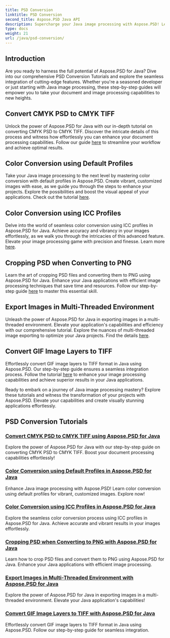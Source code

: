 ```yaml
---
title: PSD Conversion
linktitle: PSD Conversion
second_title: Aspose.PSD Java API
description: Supercharge your Java image processing with Aspose.PSD! Learn to convert CMYK PSD to CMYK TIFF, master color conversion, crop PSD files, and more. 
type: docs
weight: 21
url: /java/psd-conversion/
---
```

## Introduction

Are you ready to harness the full potential of Aspose.PSD for Java? Dive into our comprehensive PSD Conversion Tutorials and explore the seamless integration of cutting-edge features. Whether you're a seasoned developer or just starting with Java image processing, these step-by-step guides will empower you to take your document and image processing capabilities to new heights.

## Convert CMYK PSD to CMYK TIFF
Unlock the power of Aspose.PSD for Java with our in-depth tutorial on converting CMYK PSD to CMYK TIFF. Discover the intricate details of this process and witness how effortlessly you can enhance your document processing capabilities. Follow our guide [here](./cmyk-psd-to-cmyk-tiff/) to streamline your workflow and achieve optimal results.

## Color Conversion using Default Profiles
Take your Java image processing to the next level by mastering color conversion with default profiles in Aspose.PSD. Create vibrant, customized images with ease, as we guide you through the steps to enhance your projects. Explore the possibilities and boost the visual appeal of your applications. Check out the tutorial [here](./color-conversion-default-profiles/).

## Color Conversion using ICC Profiles
Delve into the world of seamless color conversion using ICC profiles in Aspose.PSD for Java. Achieve accuracy and vibrancy in your images effortlessly, as we walk you through the intricacies of this advanced feature. Elevate your image processing game with precision and finesse. Learn more [here](./color-conversion-icc-profiles/).

## Cropping PSD when Converting to PNG
Learn the art of cropping PSD files and converting them to PNG using Aspose.PSD for Java. Enhance your Java applications with efficient image processing techniques that save time and resources. Follow our step-by-step guide [here](./cropping-psd-converting-png/) to master this essential skill.

## Export Images in Multi-Threaded Environment
Unleash the power of Aspose.PSD for Java in exporting images in a multi-threaded environment. Elevate your application's capabilities and efficiency with our comprehensive tutorial. Explore the nuances of multi-threaded image exporting to optimize your Java projects. Find the details [here](./export-images-multi-thread/).

## Convert GIF Image Layers to TIFF
Effortlessly convert GIF image layers to TIFF format in Java using Aspose.PSD. Our step-by-step guide ensures a seamless integration process. Follow the tutorial [here](./gif-image-layers-to-tiff/) to enhance your image processing capabilities and achieve superior results in your Java applications.

Ready to embark on a journey of Java image processing mastery? Explore these tutorials and witness the transformation of your projects with Aspose.PSD. Elevate your capabilities and create visually stunning applications effortlessly. 
## PSD Conversion Tutorials
### [Convert CMYK PSD to CMYK TIFF using Aspose.PSD for Java](./cmyk-psd-to-cmyk-tiff/)
Explore the power of Aspose.PSD for Java with our step-by-step guide on converting CMYK PSD to CMYK TIFF. Boost your document processing capabilities effortlessly!
### [Color Conversion using Default Profiles in Aspose.PSD for Java](./color-conversion-default-profiles/)
Enhance Java image processing with Aspose.PSD! Learn color conversion using default profiles for vibrant, customized images. Explore now!
### [Color Conversion using ICC Profiles in Aspose.PSD for Java](./color-conversion-icc-profiles/)
Explore the seamless color conversion process using ICC profiles in Aspose.PSD for Java. Achieve accurate and vibrant results in your images effortlessly.
### [Cropping PSD when Converting to PNG with Aspose.PSD for Java](./cropping-psd-converting-png/)
Learn how to crop PSD files and convert them to PNG using Aspose.PSD for Java. Enhance your Java applications with efficient image processing.
### [Export Images in Multi-Threaded Environment with Aspose.PSD for Java](./export-images-multi-thread/)
Explore the power of Aspose.PSD for Java in exporting images in a multi-threaded environment. Elevate your Java application's capabilities!
### [Convert GIF Image Layers to TIFF with Aspose.PSD for Java](./gif-image-layers-to-tiff/)
Effortlessly convert GIF image layers to TIFF format in Java using Aspose.PSD. Follow our step-by-step guide for seamless integration.